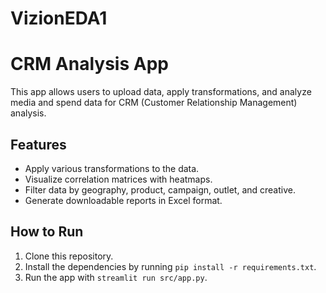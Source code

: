 # VizionEDA1
# CRM Analysis App

This app allows users to upload data, apply transformations, and analyze media and spend data for CRM (Customer Relationship Management) analysis. 

## Features
- Apply various transformations to the data.
- Visualize correlation matrices with heatmaps.
- Filter data by geography, product, campaign, outlet, and creative.
- Generate downloadable reports in Excel format.

## How to Run
1. Clone this repository.
2. Install the dependencies by running `pip install -r requirements.txt`.
3. Run the app with `streamlit run src/app.py`.
